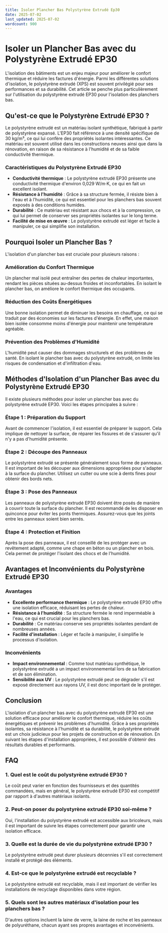 ```yaml
---
title: Isoler Plancher Bas Polystyrène Extrudé Ep30
date: 2025-07-02
last_updated: 2025-07-02
wordcount: 900
---
```


# Isoler un Plancher Bas avec du Polystyrène Extrudé EP30

L'isolation des bâtiments est un enjeu majeur pour améliorer le confort thermique et réduire les factures d'énergie. Parmi les différentes solutions d'isolation, le polystyrène extrudé (XPS) est souvent privilégié pour ses performances et sa durabilité. Cet article se penche plus particulièrement sur l'utilisation du polystyrène extrudé EP30 pour l'isolation des planchers bas.

## Qu'est-ce que le Polystyrène Extrudé EP30 ?

Le polystyrène extrudé est un matériau isolant synthétique, fabriqué à partir de polystyrène expansé. L'EP30 fait référence à une densité spécifique de 30 kg/m³, ce qui lui confère des propriétés isolantes intéressantes. Ce matériau est souvent utilisé dans les constructions neuves ainsi que dans la rénovation, en raison de sa résistance à l'humidité et de sa faible conductivité thermique.

### Caractéristiques du Polystyrène Extrudé EP30

- **Conductivité thermique** : Le polystyrène extrudé EP30 présente une conductivité thermique d'environ 0,029 W/m·K, ce qui en fait un excellent isolant.
- **Résistance à l'humidité** : Grâce à sa structure fermée, il résiste bien à l'eau et à l'humidité, ce qui est essentiel pour les planchers bas souvent exposés à des conditions humides.
- **Durabilité** : Ce matériau est résistant aux chocs et à la compression, ce qui lui permet de conserver ses propriétés isolantes sur le long terme.
- **Facilité de mise en œuvre** : Le polystyrène extrudé est léger et facile à manipuler, ce qui simplifie son installation.

## Pourquoi Isoler un Plancher Bas ?

L'isolation d'un plancher bas est cruciale pour plusieurs raisons :

### Amélioration du Confort Thermique

Un plancher mal isolé peut entraîner des pertes de chaleur importantes, rendant les pièces situées au-dessus froides et inconfortables. En isolant le plancher bas, on améliore le confort thermique des occupants.

### Réduction des Coûts Énergétiques

Une bonne isolation permet de diminuer les besoins en chauffage, ce qui se traduit par des économies sur les factures d'énergie. En effet, une maison bien isolée consomme moins d'énergie pour maintenir une température agréable.

### Prévention des Problèmes d'Humidité

L'humidité peut causer des dommages structurels et des problèmes de santé. En isolant le plancher bas avec du polystyrène extrudé, on limite les risques de condensation et d'infiltration d'eau.

## Méthodes d'Isolation d'un Plancher Bas avec du Polystyrène Extrudé EP30

Il existe plusieurs méthodes pour isoler un plancher bas avec du polystyrène extrudé EP30. Voici les étapes principales à suivre :

### Étape 1 : Préparation du Support

Avant de commencer l'isolation, il est essentiel de préparer le support. Cela implique de nettoyer la surface, de réparer les fissures et de s'assurer qu'il n'y a pas d'humidité présente.

### Étape 2 : Découpe des Panneaux

Le polystyrène extrudé se présente généralement sous forme de panneaux. Il est important de les découper aux dimensions appropriées pour s'adapter à la surface du plancher. Utilisez un cutter ou une scie à dents fines pour obtenir des bords nets.

### Étape 3 : Pose des Panneaux

Les panneaux de polystyrène extrudé EP30 doivent être posés de manière à couvrir toute la surface du plancher. Il est recommandé de les disposer en quinconce pour éviter les ponts thermiques. Assurez-vous que les joints entre les panneaux soient bien serrés.

### Étape 4 : Protection et Finition

Après la pose des panneaux, il est conseillé de les protéger avec un revêtement adapté, comme une chape en béton ou un plancher en bois. Cela permet de protéger l'isolant des chocs et de l'humidité.

## Avantages et Inconvénients du Polystyrène Extrudé EP30

### Avantages

- **Excellente performance thermique** : Le polystyrène extrudé EP30 offre une isolation efficace, réduisant les pertes de chaleur.
- **Résistance à l'humidité** : Sa structure fermée le rend imperméable à l'eau, ce qui est crucial pour les planchers bas.
- **Durabilité** : Ce matériau conserve ses propriétés isolantes pendant de nombreuses années.
- **Facilité d'installation** : Léger et facile à manipuler, il simplifie le processus d'isolation.

### Inconvénients

- **Impact environnemental** : Comme tout matériau synthétique, le polystyrène extrudé a un impact environnemental lors de sa fabrication et de son élimination.
- **Sensibilité aux UV** : Le polystyrène extrudé peut se dégrader s'il est exposé directement aux rayons UV, il est donc important de le protéger.

## Conclusion

L'isolation d'un plancher bas avec du polystyrène extrudé EP30 est une solution efficace pour améliorer le confort thermique, réduire les coûts énergétiques et prévenir les problèmes d'humidité. Grâce à ses propriétés isolantes, sa résistance à l'humidité et sa durabilité, le polystyrène extrudé est un choix judicieux pour les projets de construction et de rénovation. En suivant les étapes d'installation appropriées, il est possible d'obtenir des résultats durables et performants.

## FAQ

### 1. Quel est le coût du polystyrène extrudé EP30 ?

Le coût peut varier en fonction des fournisseurs et des quantités commandées, mais en général, le polystyrène extrudé EP30 est compétitif par rapport à d'autres matériaux isolants.

### 2. Peut-on poser du polystyrène extrudé EP30 soi-même ?

Oui, l'installation du polystyrène extrudé est accessible aux bricoleurs, mais il est important de suivre les étapes correctement pour garantir une isolation efficace.

### 3. Quelle est la durée de vie du polystyrène extrudé EP30 ?

Le polystyrène extrudé peut durer plusieurs décennies s'il est correctement installé et protégé des éléments.

### 4. Est-ce que le polystyrène extrudé est recyclable ?

Le polystyrène extrudé est recyclable, mais il est important de vérifier les installations de recyclage disponibles dans votre région.

### 5. Quels sont les autres matériaux d'isolation pour les planchers bas ?

D'autres options incluent la laine de verre, la laine de roche et les panneaux de polyuréthane, chacun ayant ses propres avantages et inconvénients.